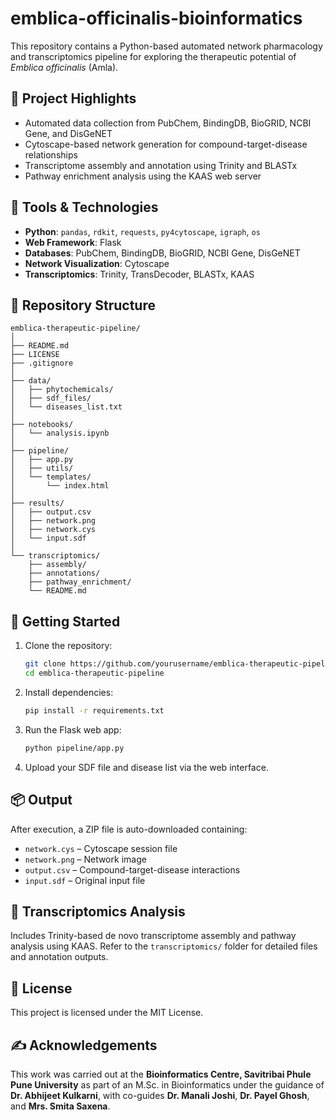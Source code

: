 # emblica-officinalis-bioinformatics

This repository contains a Python-based automated network pharmacology and transcriptomics pipeline 
for exploring the therapeutic potential of *Emblica officinalis* (Amla).

## 🌟 Project Highlights

- Automated data collection from PubChem, BindingDB, BioGRID, NCBI Gene, and DisGeNET
- Cytoscape-based network generation for compound-target-disease relationships
- Transcriptome assembly and annotation using Trinity and BLASTx
- Pathway enrichment analysis using the KAAS web server

## 🧰 Tools & Technologies

- **Python**: `pandas`, `rdkit`, `requests`, `py4cytoscape`, `igraph`, `os`
- **Web Framework**: Flask
- **Databases**: PubChem, BindingDB, BioGRID, NCBI Gene, DisGeNET
- **Network Visualization**: Cytoscape
- **Transcriptomics**: Trinity, TransDecoder, BLASTx, KAAS

## 📁 Repository Structure

```
emblica-therapeutic-pipeline/
│
├── README.md
├── LICENSE
├── .gitignore
│
├── data/
│   ├── phytochemicals/
│   ├── sdf_files/
│   └── diseases_list.txt
│
├── notebooks/
│   └── analysis.ipynb
│
├── pipeline/
│   ├── app.py
│   ├── utils/
│   └── templates/
│       └── index.html
│
├── results/
│   ├── output.csv
│   ├── network.png
│   ├── network.cys
│   └── input.sdf
│
└── transcriptomics/
    ├── assembly/
    ├── annotations/
    ├── pathway_enrichment/
    └── README.md
```

## 🚀 Getting Started

1. Clone the repository:
    ```bash
    git clone https://github.com/yourusername/emblica-therapeutic-pipeline.git
    cd emblica-therapeutic-pipeline
    ```

2. Install dependencies:
    ```bash
    pip install -r requirements.txt
    ```

3. Run the Flask web app:
    ```bash
    python pipeline/app.py
    ```

4. Upload your SDF file and disease list via the web interface.

## 📦 Output

After execution, a ZIP file is auto-downloaded containing:
- `network.cys` – Cytoscape session file
- `network.png` – Network image
- `output.csv` – Compound-target-disease interactions
- `input.sdf` – Original input file

## 🧬 Transcriptomics Analysis

Includes Trinity-based de novo transcriptome assembly and pathway analysis using KAAS. Refer to the `transcriptomics/` folder for detailed files and annotation outputs.

## 📄 License

This project is licensed under the MIT License.

## ✍️ Acknowledgements

This work was carried out at the **Bioinformatics Centre, Savitribai Phule Pune University** as part of an M.Sc. in Bioinformatics under the guidance of **Dr. Abhijeet Kulkarni**, with co-guides **Dr. Manali Joshi**, **Dr. Payel Ghosh**, and **Mrs. Smita Saxena**.
